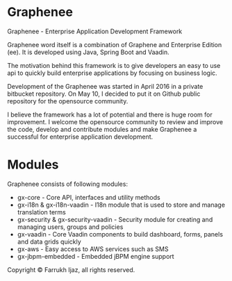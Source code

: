 # Graphenee
Graphenee - Enterprise Application Development Framework

Graphenee word itself is a combination of Graphene and Enterprise Edition (ee). It is developed using Java, Spring Boot and Vaadin.

The motivation behind this framework is to give developers an easy to use api to quickly build enterprise applications by focusing on business logic.

Development of the Graphenee was started in April 2016 in a private bitbucket repository. On May 10, I decided to put it on Github public repository for the opensource community.

I believe the framework has a lot of potential and there is huge room for improvement. I welcome the opensource community to review and improve the code, develop and contribute modules and make Graphenee a successful for enterprise application development.

# Modules
Graphenee consists of following modules:
* gx-core - Core API, interfaces and utility methods
* gx-i18n & gx-i18n-vaadin - I18n module that is used to store and manage translation terms
* gx-security & gx-security-vaadin - Security module for creating and managing users, groups and policies
* gx-vaadin - Core Vaadin components to build dashboard, forms, panels and data grids quickly
* gx-aws - Easy access to AWS services such as SMS
* gx-jbpm-embedded - Embedded jBPM engine support

Copyright &copy; Farrukh Ijaz, all rights reserved.
